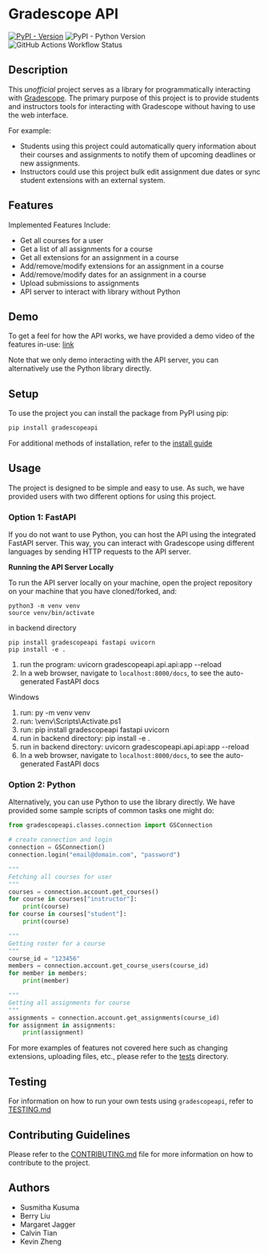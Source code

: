 # Gradescope API

[![PyPI - Version](https://img.shields.io/pypi/v/gradescopeapi)](https://pypi.org/project/gradescopeapi/) ![PyPI - Python Version](https://img.shields.io/pypi/pyversions/gradescopeapi) ![GitHub Actions Workflow Status](https://img.shields.io/github/actions/workflow/status/nyuoss/gradescope-api/.github%2Fworkflows%2Fmain.yaml)

## Description

This *unofficial* project serves as a library for programmatically interacting with [Gradescope](https://www.gradescope.com/). The primary purpose of this project is to provide students and instructors tools for interacting with Gradescope without having to use the web interface.

For example:

- Students using this project could automatically query information about their courses and assignments to notify them of upcoming deadlines or new assignments.
- Instructors could use this project bulk edit assignment due dates or sync student extensions with an external system.

## Features

Implemented Features Include:

- Get all courses for a user
- Get a list of all assignments for a course
- Get all extensions for an assignment in a course
- Add/remove/modify extensions for an assignment in a course
- Add/remove/modify dates for an assignment in a course
- Upload submissions to assignments
- API server to interact with library without Python

## Demo

To get a feel for how the API works, we have provided a demo video of the features in-use: [link](https://youtu.be/eK9m4nVjU1A?si=6GTevv23Vym0Mu8V)

Note that we only demo interacting with the API server, you can alternatively use the Python library directly.

## Setup

To use the project you can install the package from PyPI using pip:

```bash
pip install gradescopeapi
```

For additional methods of installation, refer to the [install guide](docs/INSTALL.md)

## Usage

The project is designed to be simple and easy to use. As such, we have provided users with two different options for using this project.

### Option 1: FastAPI

If you do not want to use Python, you can host the API using the integrated FastAPI server. This way, you can interact with Gradescope using different languages by sending HTTP requests to the API server.

**Running the API Server Locally**

To run the API server locally on your machine, open the project repository on your machine that you have cloned/forked, and:
```
python3 -m venv venv
source venv/bin/activate
```
in backend directory
```
pip install gradescopeapi fastapi uvicorn
pip install -e .
```
1. run the program: uvicorn gradescopeapi.api.api:app --reload
1. In a web browser, navigate to `localhost:8000/docs`, to see the auto-generated FastAPI docs

Windows
1. run: py -m venv venv
1. run: \venv\Scripts\Activate.ps1
1. run: pip install gradescopeapi fastapi uvicorn
1. run in backend directory: pip install -e .
1. run in backend directory: uvicorn gradescopeapi.api.api:app --reload
1. In a web browser, navigate to `localhost:8000/docs`, to see the auto-generated FastAPI docs


### Option 2: Python

Alternatively, you can use Python to use the library directly. We have provided some sample scripts of common tasks one might do:

```python
from gradescopeapi.classes.connection import GSConnection

# create connection and login
connection = GSConnection()
connection.login("email@domain.com", "password")

"""
Fetching all courses for user
"""
courses = connection.account.get_courses()
for course in courses["instructor"]:
    print(course)
for course in courses["student"]:
    print(course)

"""
Getting roster for a course
"""
course_id = "123456"
members = connection.account.get_course_users(course_id)
for member in members:
    print(member)

"""
Getting all assignments for course
"""
assignments = connection.account.get_assignments(course_id)
for assignment in assignments:
    print(assignment)
```

For more examples of features not covered here such as changing extensions, uploading files, etc., please refer to the [tests](tests/) directory.

## Testing

For information on how to run your own tests using `gradescopeapi`, refer to [TESTING.md](docs/TESTING.md)

## Contributing Guidelines

Please refer to the [CONTRIBUTING.md](docs/CONTRIBUTING.md) file for more information on how to contribute to the project.

## Authors

- Susmitha Kusuma
- Berry Liu
- Margaret Jagger
- Calvin Tian
- Kevin Zheng
